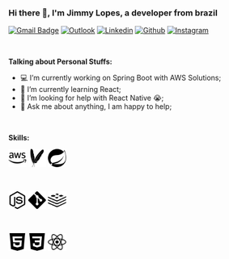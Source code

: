 ### Hi there 👋, I'm Jimmy Lopes, a developer from brazil

[![Gmail Badge](https://img.shields.io/badge/-Gmail-c14438?style=flat-square&logo=Gmail&logoColor=white&link=mailto:jbotezine@gmail.com)](mailto:jbotezine@gmail.com)
[![Outlook](https://img.shields.io/badge/-Outlook-0078D4?style=flat&logo=Microsoft-Outlook&logoColor=white)](mailto:jimmybtz2010@hotmail.com)
[![Linkedin](https://img.shields.io/badge/-LinkedIn-blue?style=flat&logo=Linkedin&logoColor=white)](https://www.linkedin.com/in/jbotezine/)
[![Github](https://img.shields.io/badge/-Github-000?style=flat&logo=Github&logoColor=white)](https://github.com/JimmyLopes)
[![Instagram](https://img.shields.io/badge/-Instagram-c13584?style=flat&labelColor=c13584&logo=instagram&logoColor=white)](https://www.instagram.com/overfenix/?hl=pt-br)

&nbsp;

<!-- Talking about you -->
**Talking about Personal Stuffs:**

- 💻 I’m currently working on Spring Boot with AWS Solutions;
- 🌱 I’m currently learning React; 
- 🤔 I’m looking for help with React Native 😭;
- 💬 Ask me about anything, I am happy to help;

&nbsp;

**Skills:** 

<!-- Your github readme stats
You can use this api: https://github.com/anuraghazra/github-readme-stats
-->
<p>
 
  <!-- Your languages and tools. Be careful with the alignment. 
  You can use this sites to get logos: https://www.vectorlogo.zone or https://simpleicons.org/
  -->
  
  <code><img width="7%" src="https://github.com/JimmyLopes/JimmyLopes/blob/master/Icons/amazonaws.svg"></code>
  <code><img width="7%" src="https://github.com/JimmyLopes/JimmyLopes/blob/master/Icons/apachemaven.svg"></code>
  <code><img width="7%" src="https://github.com/JimmyLopes/JimmyLopes/blob/master/Icons/spring.svg"></code>
  
  <br/>
  
  <code><img width="7%" src="https://github.com/JimmyLopes/JimmyLopes/blob/master/Icons/node-dot-js.svg"></code>
  <code><img width="7%" src="https://github.com/JimmyLopes/JimmyLopes/blob/master/Icons/git.svg"></code>
  <code><img width="7%" src="https://github.com/JimmyLopes/JimmyLopes/blob/master/Icons/redis.svg"></code>  
  
  <br/>
  
  <code><img width="7%" src="https://github.com/JimmyLopes/JimmyLopes/blob/master/Icons/html5.svg"></code>
  <code><img width="7%" src="https://github.com/JimmyLopes/JimmyLopes/blob/master/Icons/css3.svg"></code>
  <code><img width="7%" src="https://github.com/JimmyLopes/JimmyLopes/blob/master/Icons/react.svg"></code>  
  <br />
  
</p>

<!--
**JimmyLopes/JimmyLopes** is a ✨ _special_ ✨ repository because its `README.md` (this file) appears on your GitHub profile.

Here are some ideas to get you started:

- 🔭 I’m currently working on ...
- 🌱 I’m currently learning ...
- 👯 I’m looking to collaborate on ...
- 🤔 I’m looking for help with ...
- 💬 Ask me about ...
- 📫 How to reach me: ...
- 😄 Pronouns: ...
- ⚡ Fun fact: ...
-->

  <!--
<code><svg role="img" viewBox="0 0 24 24" xmlns="http://www.w3.org/2000/svg" style="background-color: rgb(21, 114, 182);"><path d="M1.5 0h21l-1.91 21.563L11.977 24l-8.565-2.438L1.5 0zm17.09 4.413L5.41 4.41l.213 2.622 10.125.002-.255 2.716h-6.64l.24 2.573h6.182l-.366 3.523-2.91.804-2.956-.81-.188-2.11h-2.61l.29 3.855L12 19.288l5.373-1.53L18.59 4.414z"/></svg></code>
<code><svg role="img" viewBox="0 0 24 24" xmlns="http://www.w3.org/2000/svg" style="background-color: rgb(97, 218, 251);"><path d="M12 9.861A2.139 2.139 0 1 0 12 14.139 2.139 2.139 0 1 0 12 9.861zM6.008 16.255l-.472-.12C2.018 15.246 0 13.737 0 11.996s2.018-3.25 5.536-4.139l.472-.119.133.468a23.53 23.53 0 0 0 1.363 3.578l.101.213-.101.213a23.307 23.307 0 0 0-1.363 3.578l-.133.467zM5.317 8.95c-2.674.751-4.315 1.9-4.315 3.046 0 1.145 1.641 2.294 4.315 3.046a24.95 24.95 0 0 1 1.182-3.046A24.752 24.752 0 0 1 5.317 8.95zM17.992 16.255l-.133-.469a23.357 23.357 0 0 0-1.364-3.577l-.101-.213.101-.213a23.42 23.42 0 0 0 1.364-3.578l.133-.468.473.119c3.517.889 5.535 2.398 5.535 4.14s-2.018 3.25-5.535 4.139l-.473.12zm-.491-4.259c.48 1.039.877 2.06 1.182 3.046 2.675-.752 4.315-1.901 4.315-3.046 0-1.146-1.641-2.294-4.315-3.046a24.788 24.788 0 0 1-1.182 3.046zM5.31 8.945l-.133-.467C4.188 4.992 4.488 2.494 6 1.622c1.483-.856 3.864.155 6.359 2.716l.34.349-.34.349a23.552 23.552 0 0 0-2.422 2.967l-.135.193-.235.02a23.657 23.657 0 0 0-3.785.61l-.472.119zm1.896-6.63c-.268 0-.505.058-.705.173-.994.573-1.17 2.565-.485 5.253a25.122 25.122 0 0 1 3.233-.501 24.847 24.847 0 0 1 2.052-2.544c-1.56-1.519-3.037-2.381-4.095-2.381zM16.795 22.677c-.001 0-.001 0 0 0-1.425 0-3.255-1.073-5.154-3.023l-.34-.349.34-.349a23.53 23.53 0 0 0 2.421-2.968l.135-.193.234-.02a23.63 23.63 0 0 0 3.787-.609l.472-.119.134.468c.987 3.484.688 5.983-.824 6.854a2.38 2.38 0 0 1-1.205.308zm-4.096-3.381c1.56 1.519 3.037 2.381 4.095 2.381h.001c.267 0 .505-.058.704-.173.994-.573 1.171-2.566.485-5.254a25.02 25.02 0 0 1-3.234.501 24.674 24.674 0 0 1-2.051 2.545zM18.69 8.945l-.472-.119a23.479 23.479 0 0 0-3.787-.61l-.234-.02-.135-.193a23.414 23.414 0 0 0-2.421-2.967l-.34-.349.34-.349C14.135 1.778 16.515.767 18 1.622c1.512.872 1.812 3.37.824 6.855l-.134.468zM14.75 7.24c1.142.104 2.227.273 3.234.501.686-2.688.509-4.68-.485-5.253-.988-.571-2.845.304-4.8 2.208A24.849 24.849 0 0 1 14.75 7.24zM7.206 22.677A2.38 2.38 0 0 1 6 22.369c-1.512-.871-1.812-3.369-.823-6.854l.132-.468.472.119c1.155.291 2.429.496 3.785.609l.235.02.134.193a23.596 23.596 0 0 0 2.422 2.968l.34.349-.34.349c-1.898 1.95-3.728 3.023-5.151 3.023zm-1.19-6.427c-.686 2.688-.509 4.681.485 5.254.987.563 2.843-.305 4.8-2.208a24.998 24.998 0 0 1-2.052-2.545 24.976 24.976 0 0 1-3.233-.501zM12 16.878c-.823 0-1.669-.036-2.516-.106l-.235-.02-.135-.193a30.388 30.388 0 0 1-1.35-2.122 30.354 30.354 0 0 1-1.166-2.228l-.1-.213.1-.213a30.3 30.3 0 0 1 1.166-2.228c.414-.716.869-1.43 1.35-2.122l.135-.193.235-.02a29.785 29.785 0 0 1 5.033 0l.234.02.134.193a30.006 30.006 0 0 1 2.517 4.35l.101.213-.101.213a29.6 29.6 0 0 1-2.517 4.35l-.134.193-.234.02c-.847.07-1.694.106-2.517.106zm-2.197-1.084c1.48.111 2.914.111 4.395 0a29.006 29.006 0 0 0 2.196-3.798 28.585 28.585 0 0 0-2.197-3.798 29.031 29.031 0 0 0-4.394 0 28.477 28.477 0 0 0-2.197 3.798 29.114 29.114 0 0 0 2.197 3.798z"/></svg></code>
-->
